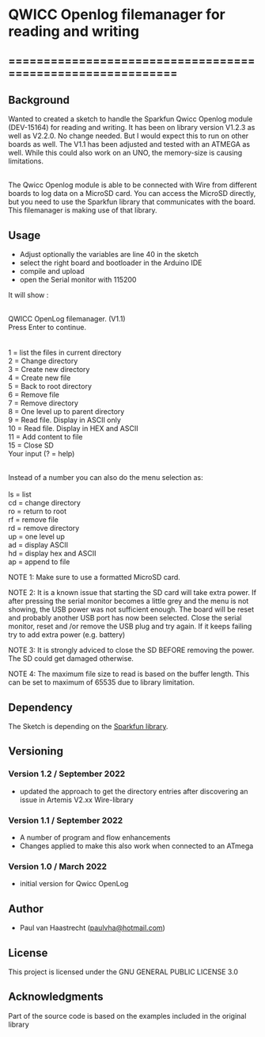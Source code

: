 # QWICC Openlog filemanager for reading and writing
## ===========================================================

## Background
Wanted to created a sketch to handle the Sparkfun Qwicc Openlog module (DEV-15164) for reading and writing.
It has been on library version V1.2.3 as well as V2.2.0. No change needed. But I would expect this to run on other boards as well. The V1.1 has been adjusted and tested with an ATMEGA as well. While this could also work on an UNO, the memory-size is causing limitations.

<br> The Qwicc Openlog module is able to be connected with Wire from different boards to log data on a MicroSD card.
You can access the MicroSD directly, but you need to use the Sparkfun library that communicates with the board. This filemanager is making use of that library.

## Usage
* Adjust optionally the variables are line 40 in the sketch
* select the right board and bootloader in the Arduino IDE
* compile and upload
* open the Serial monitor with 115200

It will show :

<br>QWICC OpenLog filemanager. (V1.1)
<br>Press Enter to continue.
<br>
<br>
<br>1  = list the files in current directory
<br>2  = Change directory
<br>3  = Create new directory
<br>4  = Create new file
<br>5  = Back to root directory
<br>6  = Remove file
<br>7  = Remove directory
<br>8  = One level up to parent directory
<br>9  = Read file. Display in ASCII only
<br>10 = Read file. Display in HEX and ASCII
<br>11 = Add content to file
<br>15 = Close SD
<br>Your input (? = help)

<br>Instead of a number you can also do the menu selection as:
<br>
<br>ls = list
<br>cd = change directory
<br>ro = return to root
<br>rf = remove file
<br>rd = remove directory
<br>up = one level up
<br>ad = display ASCII
<br>hd = display hex and ASCII
<br>ap = append to file
<br>

NOTE 1:
Make sure to use a formatted MicroSD card.

NOTE 2:
It is a known issue that starting the SD card will take extra power. If after pressing <enter> the serial monitor becomes a little grey and the menu is not showing, the USB power was not sufficient enough. The board will be reset and probably another USB port has now been selected. Close the serial monitor, reset and /or remove the USB plug and try again. If it keeps failing try to add extra power (e.g. battery)

NOTE 3:
It is strongly adviced to close the SD BEFORE removing the power. The SD could get damaged otherwise.

NOTE 4:
The maximum file size to read is based on the buffer length. This can be set to maximum of 65535 due to library limitation.

## Dependency
The Sketch is depending on the [Sparkfun library]( https://github.com/sparkfun/SparkFun_Qwiic_OpenLog_Arduino_Library).

## Versioning

### Version 1.2 / September 2022
 * updated the approach to get the directory entries after discovering an issue in Artemis V2.xx Wire-library

### Version 1.1 / September 2022
 * A number of program and flow enhancements
 * Changes applied to make this also work when connected to an ATmega

### Version 1.0 / March 2022
 * initial version for Qwicc OpenLog

## Author
 * Paul van Haastrecht (paulvha@hotmail.com)

## License
This project is licensed under the GNU GENERAL PUBLIC LICENSE 3.0

## Acknowledgments
Part of the source code is based on the examples included in the original library
